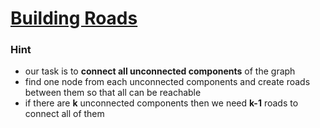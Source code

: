 # [Building Roads](https://cses.fi/problemset/task/1666)
### Hint
* our task is to **connect all unconnected components** of the graph
* find one node from each unconnected components and create roads between them so that all can be reachable
* if there are **k** unconnected components then we need **k-1** roads to connect all of them